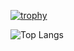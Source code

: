 [![trophy](https://github-profile-trophy.vercel.app/?username=joechea-aupp&theme=onedark&title=Commit,PullRequest)](https://github.com/joechea-aupp/github-profile-trophy)

![Top Langs](https://github-readme-stats.vercel.app/api/top-langs/?username=joechea-aupp&hide_progress=true)
